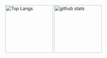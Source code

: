 <p align="left"> 
  <img alt="Top Langs" height="150px" src="https://github-readme-stats.vercel.app/api/top-langs/?username=Yuzuki-Ishikawa&layout=compact"/>
  <img alt="github stats" height="150px" src="https://github-readme-stats.vercel.app/api?username=Yuzuki-Ishikawa"/>
</p>
